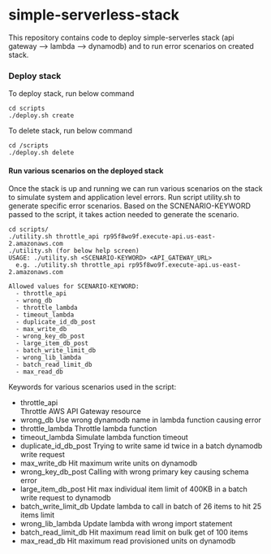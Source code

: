 # simple-serverless-stack

This repository contains code to deploy simple-serverles stack (api gateway --> lambda --> dynamodb) and to run error scenarios on created stack.

### Deploy stack
To deploy stack, run below command

```
cd scripts
./deploy.sh create
```

To delete stack, run below command

```
cd /scripts
./deploy.sh delete
```

#### Run various scenarios on the deployed stack
Once the stack is up and running we can run various scenarios on the stack to simulate system and application level errors.
Run script utility.sh to generate specific error scenarios. Based on the SCNENARIO-KEYWORD passed to the script, it takes action needed to generate the scenario.

```
cd scripts/
./utility.sh throttle_api rp95f8wo9f.execute-api.us-east-2.amazonaws.com
./utility.sh (for below help screen)
USAGE: ./utility.sh <SCENARIO-KEYWORD> <API_GATEWAY_URL>
  e.g. ./utility.sh throttle_api rp95f8wo9f.execute-api.us-east-2.amazonaws.com

Allowed values for SCENARIO-KEYWORD:
  - throttle_api
  - wrong_db
  - throttle_lambda
  - timeout_lambda
  - duplicate_id_db_post
  - max_write_db
  - wrong_key_db_post
  - large_item_db_post
  - batch_write_limit_db
  - wrong_lib_lambda
  - batch_read_limit_db
  - max_read_db

```

Keywords for various scenarios used in the script:

  - throttle_api  
      Throttle AWS API Gateway resource  
  - wrong_db
      Use wrong dynamodb name in lambda function causing error
  - throttle_lambda
      Throttle lambda function
  - timeout_lambda
      Simulate lambda function timeout
  - duplicate_id_db_post
      Trying to write same id twice in a batch dynamodb write request
  - max_write_db
      Hit maximum write units on dynamodb
  - wrong_key_db_post
      Calling with wrong primary key causing schema error
  - large_item_db_post
      Hit max individual item limit of 400KB in a batch write request to dynamodb
  - batch_write_limit_db
      Update lambda to call in batch of 26 items to hit 25 items limit  
  - wrong_lib_lambda
      Update lambda with wrong import statement
  - batch_read_limit_db
      Hit maximum read limit on bulk get of 100 items
  - max_read_db
      Hit maximum read provisioned units on dynamodb
